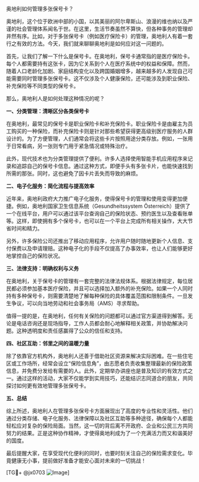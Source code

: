 奥地利如何管理多张保号卡？

奥地利，这个位于欧洲中部的小国，以其美丽的阿尔卑斯山、浪漫的维也纳以及严谨的社会管理体系闻名于世。在这里，生活节奏虽然不算快，但各种事务的管理却井然有序。比如，对于多张保号卡（例如医疗保险卡）的管理，奥地利人有着一套行之有效的方法。今天，我们就来聊聊奥地利是如何应对这一问题的。

首先，让我们了解一下什么是保号卡。在奥地利，保号卡通常指的是医疗保险卡。每个人都需要持有这张卡，因为它关系到个人在医疗系统中的权益和保障。然而，随着人口老龄化加剧、家庭结构变化以及跨国婚姻增多，越来越多的人发现自己可能需要同时管理多张保号卡。这不仅涉及个人健康保险，还可能涉及到职业保险、补充保险等不同类型的保号卡。

那么，奥地利人是如何处理这种情况的呢？

**一、分类管理：清晰区分各类保号卡**

在奥地利，最常见的保号卡是职业保险卡和补充保险卡。职业保险卡是由雇主为员工购买的一种保险，而补充保险卡则是针对那些希望获得更高级别医疗服务的人群设计的。为了方便管理，人们通常会将这些卡片按照用途分类存放。例如，一张用于日常看病，另一张则专门用于紧急情况或特殊治疗。

此外，现代技术也为分类管理提供了便利。许多人选择使用智能手机应用程序来记录和追踪自己的保号卡信息。通过这种方式，即便手头有多张卡片，也能快速找到所需的那张。同时，这也避免了因卡片丢失而导致的麻烦。

**二、电子化服务：简化流程与提高效率**

近年来，奥地利政府大力推广电子化服务，使得保号卡的管理和使用变得更加便捷。例如，奥地利国家卫生信息系统（Gesundheitssystem Österreich）提供了一个在线平台，用户可以通过该平台查询自己的保险状态、预约医生以及查看账单等。这样，即使拥有多个保号卡，也可以在一个平台上完成所有相关操作，大大节省时间和精力。

另外，许多保险公司还推出了移动应用程序，允许用户随时随地更新个人信息、支付保费以及申请理赔。这种电子化的手段不仅提高了办事效率，也让人们能够更好地掌控自己的保险状况。

**三、法律支持：明确权利与义务**

在奥地利，关于保号卡的管理有一套完整的法律法规体系。根据法律规定，每位居民都必须参加基本医疗保险，并且可以选择加入额外的补充保险。如果一个人同时持有多种保号卡，则需要清楚地了解每种保险的具体覆盖范围和限制条件。一旦发生争议，可以向当地劳动和社会事务局（AMS）寻求帮助。

值得一提的是，在奥地利，任何有关保险的问题都可以通过官方渠道得到解答。无论是电话咨询还是现场指导，工作人员都会耐心地解释相关政策，并协助解决问题。这种透明度和责任感赢得了公众的信任和支持。

**四、社区互助：邻里之间的温暖力量**

除了依靠官方机构外，奥地利人还善于借助社区资源来解决实际困难。在一些住宅区或工作场所，经常会设立“保险信息角”，由志愿者负责收集整理最新的保险政策信息，并免费分发给有需要的人。此外，定期举办讲座也是普及知识的有效方式之一。通过这样的活动，大家不仅能学到实用技巧，还能结识志同道合的朋友，共同探讨如何更有效地管理多张保号卡。

**五、总结**

综上所述，奥地利人在管理多张保号卡方面展现出了高度的专业性和灵活性。他们通过分类存储、电子化服务、法律保障以及社区互助等多种途径，确保每个人都能轻松应对复杂的保险局面。当然，这一切的背后离不开政府、企业和公民三方共同努力的结果。正是这种协作精神，才使得奥地利成为了一个充满活力而又和谐美好的国度。

最后提醒大家，在享受现代化便利的同时，也要时刻关注自己的保险需求变化。毕竟健康无小事，提前做好准备才能安心面对未来的一切挑战！

[TG💪+ @jx0703 ![Image](https://github.com/user-attachments/assets/dbca1d08-cadb-493c-b0ec-ad6f7a83f270)]